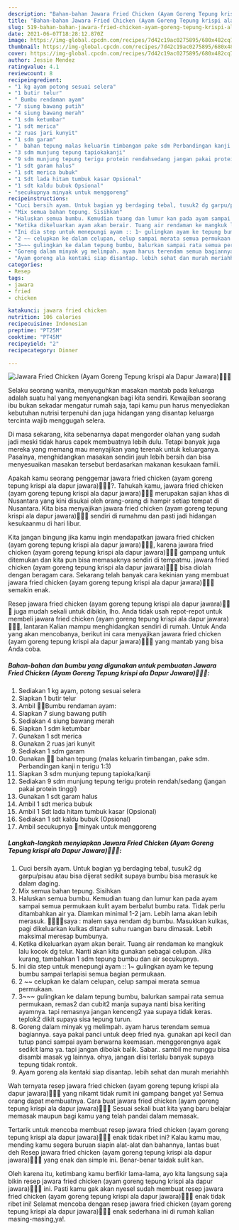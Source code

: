 ```yaml
---
description: "Bahan-bahan Jawara Fried Chicken (Ayam Goreng Tepung krispi ala Dapur Jawara)🍗🍗😋 Sederhana Untuk Jualan"
title: "Bahan-bahan Jawara Fried Chicken (Ayam Goreng Tepung krispi ala Dapur Jawara)🍗🍗😋 Sederhana Untuk Jualan"
slug: 519-bahan-bahan-jawara-fried-chicken-ayam-goreng-tepung-krispi-ala-dapur-jawara-sederhana-untuk-jualan
date: 2021-06-07T18:28:12.870Z
image: https://img-global.cpcdn.com/recipes/7d42c19ac0275895/680x482cq70/jawara-fried-chicken-ayam-goreng-tepung-krispi-ala-dapur-jawara🍗🍗😋-foto-resep-utama.jpg
thumbnail: https://img-global.cpcdn.com/recipes/7d42c19ac0275895/680x482cq70/jawara-fried-chicken-ayam-goreng-tepung-krispi-ala-dapur-jawara🍗🍗😋-foto-resep-utama.jpg
cover: https://img-global.cpcdn.com/recipes/7d42c19ac0275895/680x482cq70/jawara-fried-chicken-ayam-goreng-tepung-krispi-ala-dapur-jawara🍗🍗😋-foto-resep-utama.jpg
author: Jessie Mendez
ratingvalue: 4.1
reviewcount: 8
recipeingredient:
- "1 kg ayam potong sesuai selera"
- "1 butir telur"
- " Bumbu rendaman ayam"
- "7 siung bawang putih"
- "4 siung bawang merah"
- "1 sdm ketumbar"
- "1 sdt merica"
- "2 ruas jari kunyit"
- "1 sdm garam"
- "  bahan tepung malas keluarin timbangan pake sdm Perbandingan kanji n terigu 13"
- "3 sdm munjung tepung tapiokakanji"
- "9 sdm munjung tepung terigu protein rendahsedang jangan pakai protein tinggi"
- "1 sdt garam halus"
- "1 sdt merica bubuk"
- "1 Sdt lada hitam tumbuk kasar Opsional"
- "1 sdt kaldu bubuk Opsional"
- "secukupnya minyak untuk menggoreng"
recipeinstructions:
- "Cuci bersih ayam. Untuk bagian yg berdaging tebal, tusuk2 dg garpu/pisau atau bisa dijerat sedikit supaya bumbu bisa merasuk ke dalam daging."
- "Mix semua bahan tepung. Sisihkan"
- "Haluskan semua bumbu. Kemudian tuang dan lumur kan pada ayam sampai semua permukaan kulit ayam berbalut bumbu rata. Tidak perlu ditambahkan air ya. Diamkan minimal 1-2 jam. Lebih lama akan lebih merasuk. 🍗🍗🔸🔸saya : malem saya rendam dg bumbu. Masukkan kulkas, pagi dikeluarkan kulkas ditaruh suhu ruangan baru dimasak. Lebih maksimal meresap bumbunya."
- "Ketika dikeluarkan ayam akan berair. Tuang air rendaman ke mangkuk lalu kocok dg telur. Nanti akan kita gunakan sebagai celupan. Jika kurang, tambahkan 1 sdm tepung bumbu dan air secukupnya."
- "Ini dia step untuk menepungi ayam :: 1~ gulingkan ayam ke tepung bumbu sampai terlapisi semua bagian permukaan."
- "2 ~~ celupkan ke dalam celupan, celup sampai merata semua permukaan."
- "3~~~ gulingkan ke dalam tepung bumbu, balurkan sampai rata semua permukaan, remas2 dan cubit2 manja supaya nanti bisa keriting ayamnya. tapi remasnya jangan kenceng2 yaa supaya tidak keras. teplok2 dikit supaya sisa tepung turun."
- "Goreng dalam minyak yg melimpah. ayam harus terendam semua bagiannya. saya pakai panci untuk deep fried nya. gunakan api kecil dan tutup panci sampai ayam berwarna keemasan. menggorengnya agak sedikit lama ya. tapi jangan dibolak balik. Sabar.. sambil me nunggu bisa disambi masak yg lainnya. ohya, jangan diisi terlalu banyak supaya tepung tidak rontok."
- "Ayam goreng ala kentaki siap disantap. lebih sehat dan murah meriahhh"
categories:
- Resep
tags:
- jawara
- fried
- chicken

katakunci: jawara fried chicken 
nutrition: 106 calories
recipecuisine: Indonesian
preptime: "PT25M"
cooktime: "PT45M"
recipeyield: "2"
recipecategory: Dinner

---
```



![Jawara Fried Chicken (Ayam Goreng Tepung krispi ala Dapur Jawara)🍗🍗😋](https://img-global.cpcdn.com/recipes/7d42c19ac0275895/680x482cq70/jawara-fried-chicken-ayam-goreng-tepung-krispi-ala-dapur-jawara🍗🍗😋-foto-resep-utama.jpg)

Selaku seorang wanita, menyuguhkan masakan mantab pada keluarga adalah suatu hal yang menyenangkan bagi kita sendiri. Kewajiban seorang ibu bukan sekadar mengatur rumah saja, tapi kamu pun harus menyediakan kebutuhan nutrisi terpenuhi dan juga hidangan yang disantap keluarga tercinta wajib menggugah selera.

Di masa  sekarang, kita sebenarnya dapat mengorder olahan yang sudah jadi meski tidak harus capek membuatnya lebih dulu. Tetapi banyak juga mereka yang memang mau menyajikan yang terenak untuk keluarganya. Pasalnya, menghidangkan masakan sendiri jauh lebih bersih dan bisa menyesuaikan masakan tersebut berdasarkan makanan kesukaan famili. 



Apakah kamu seorang penggemar jawara fried chicken (ayam goreng tepung krispi ala dapur jawara)🍗🍗😋?. Tahukah kamu, jawara fried chicken (ayam goreng tepung krispi ala dapur jawara)🍗🍗😋 merupakan sajian khas di Nusantara yang kini disukai oleh orang-orang di hampir setiap tempat di Nusantara. Kita bisa menyajikan jawara fried chicken (ayam goreng tepung krispi ala dapur jawara)🍗🍗😋 sendiri di rumahmu dan pasti jadi hidangan kesukaanmu di hari libur.

Kita jangan bingung jika kamu ingin mendapatkan jawara fried chicken (ayam goreng tepung krispi ala dapur jawara)🍗🍗😋, karena jawara fried chicken (ayam goreng tepung krispi ala dapur jawara)🍗🍗😋 gampang untuk ditemukan dan kita pun bisa memasaknya sendiri di tempatmu. jawara fried chicken (ayam goreng tepung krispi ala dapur jawara)🍗🍗😋 bisa diolah dengan beragam cara. Sekarang telah banyak cara kekinian yang membuat jawara fried chicken (ayam goreng tepung krispi ala dapur jawara)🍗🍗😋 semakin enak.

Resep jawara fried chicken (ayam goreng tepung krispi ala dapur jawara)🍗🍗😋 juga mudah sekali untuk dibikin, lho. Anda tidak usah repot-repot untuk membeli jawara fried chicken (ayam goreng tepung krispi ala dapur jawara)🍗🍗😋, lantaran Kalian mampu menghidangkan sendiri di rumah. Untuk Anda yang akan mencobanya, berikut ini cara menyajikan jawara fried chicken (ayam goreng tepung krispi ala dapur jawara)🍗🍗😋 yang mantab yang bisa Anda coba.

<!--inarticleads1-->

##### Bahan-bahan dan bumbu yang digunakan untuk pembuatan Jawara Fried Chicken (Ayam Goreng Tepung krispi ala Dapur Jawara)🍗🍗😋:

1. Sediakan 1 kg ayam, potong sesuai selera
1. Siapkan 1 butir telur
1. Ambil  🔹🔸Bumbu rendaman ayam:
1. Siapkan 7 siung bawang putih
1. Sediakan 4 siung bawang merah
1. Siapkan 1 sdm ketumbar
1. Gunakan 1 sdt merica
1. Gunakan 2 ruas jari kunyit
1. Sediakan 1 sdm garam
1. Gunakan  🔹🔸 bahan tepung (malas keluarin timbangan, pake sdm. Perbandingan kanji n terigu 1:3)
1. Siapkan 3 sdm munjung tepung tapioka/kanji
1. Sediakan 9 sdm munjung tepung terigu protein rendah/sedang (jangan pakai protein tinggi)
1. Gunakan 1 sdt garam halus
1. Ambil 1 sdt merica bubuk
1. Ambil 1 Sdt lada hitam tumbuk kasar (Opsional)
1. Sediakan 1 sdt kaldu bubuk (Opsional)
1. Ambil secukupnya 🔹minyak untuk menggoreng




<!--inarticleads2-->

##### Langkah-langkah menyiapkan Jawara Fried Chicken (Ayam Goreng Tepung krispi ala Dapur Jawara)🍗🍗😋:

1. Cuci bersih ayam. Untuk bagian yg berdaging tebal, tusuk2 dg garpu/pisau atau bisa dijerat sedikit supaya bumbu bisa merasuk ke dalam daging.
1. Mix semua bahan tepung. Sisihkan
1. Haluskan semua bumbu. Kemudian tuang dan lumur kan pada ayam sampai semua permukaan kulit ayam berbalut bumbu rata. Tidak perlu ditambahkan air ya. Diamkan minimal 1-2 jam. Lebih lama akan lebih merasuk. 🍗🍗🔸🔸saya : malem saya rendam dg bumbu. Masukkan kulkas, pagi dikeluarkan kulkas ditaruh suhu ruangan baru dimasak. Lebih maksimal meresap bumbunya.
1. Ketika dikeluarkan ayam akan berair. Tuang air rendaman ke mangkuk lalu kocok dg telur. Nanti akan kita gunakan sebagai celupan. Jika kurang, tambahkan 1 sdm tepung bumbu dan air secukupnya.
1. Ini dia step untuk menepungi ayam :: 1~ gulingkan ayam ke tepung bumbu sampai terlapisi semua bagian permukaan.
1. 2 ~~ celupkan ke dalam celupan, celup sampai merata semua permukaan.
1. 3~~~ gulingkan ke dalam tepung bumbu, balurkan sampai rata semua permukaan, remas2 dan cubit2 manja supaya nanti bisa keriting ayamnya. tapi remasnya jangan kenceng2 yaa supaya tidak keras. teplok2 dikit supaya sisa tepung turun.
1. Goreng dalam minyak yg melimpah. ayam harus terendam semua bagiannya. saya pakai panci untuk deep fried nya. gunakan api kecil dan tutup panci sampai ayam berwarna keemasan. menggorengnya agak sedikit lama ya. tapi jangan dibolak balik. Sabar.. sambil me nunggu bisa disambi masak yg lainnya. ohya, jangan diisi terlalu banyak supaya tepung tidak rontok.
1. Ayam goreng ala kentaki siap disantap. lebih sehat dan murah meriahhh




Wah ternyata resep jawara fried chicken (ayam goreng tepung krispi ala dapur jawara)🍗🍗😋 yang nikamt tidak rumit ini gampang banget ya! Semua orang dapat membuatnya. Cara buat jawara fried chicken (ayam goreng tepung krispi ala dapur jawara)🍗🍗😋 Sesuai sekali buat kita yang baru belajar memasak maupun bagi kamu yang telah pandai dalam memasak.

Tertarik untuk mencoba membuat resep jawara fried chicken (ayam goreng tepung krispi ala dapur jawara)🍗🍗😋 enak tidak ribet ini? Kalau kamu mau, mending kamu segera buruan siapin alat-alat dan bahannya, lantas buat deh Resep jawara fried chicken (ayam goreng tepung krispi ala dapur jawara)🍗🍗😋 yang enak dan simple ini. Benar-benar taidak sulit kan. 

Oleh karena itu, ketimbang kamu berfikir lama-lama, ayo kita langsung saja bikin resep jawara fried chicken (ayam goreng tepung krispi ala dapur jawara)🍗🍗😋 ini. Pasti kamu gak akan nyesel sudah membuat resep jawara fried chicken (ayam goreng tepung krispi ala dapur jawara)🍗🍗😋 enak tidak ribet ini! Selamat mencoba dengan resep jawara fried chicken (ayam goreng tepung krispi ala dapur jawara)🍗🍗😋 enak sederhana ini di rumah kalian masing-masing,ya!.

